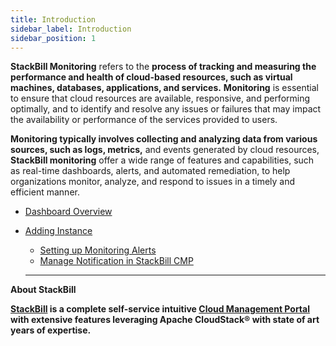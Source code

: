 ```yaml
---
title: Introduction
sidebar_label: Introduction
sidebar_position: 1
---
```


**StackBill Monitoring** refers to the **process of tracking and measuring the performance and health of cloud-based resources, such as virtual machines, databases, applications, and services.** **Monitoring** is essential to ensure that cloud resources are available, responsive, and performing optimally, and to identify and resolve any issues or failures that may impact the availability or performance of the services provided to users.

**Monitoring typically involves collecting and analyzing data from various sources, such as logs, metrics,** and events generated by cloud resources, **StackBill monitoring** offer a wide range of features and capabilities, such as real-time dashboards, alerts, and automated remediation, to help organizations monitor, analyze, and respond to issues in a timely and efficient manner.


- [Dashboard Overview](/docs/user-guide/monitoring/Dashboard-Overview#dashboard-overview-in-stackbill-cmp)
- [Adding Instance](/docs/user-guide/monitoring/Adding-Instance#install-monitoring-agent-to-an-instance-in-stackbill-cmp)
  - [Setting up Monitoring Alerts](/docs/user-guide/monitoring/Adding-Instance#setting-up-monitoring-alerts-in-stackbill-cmp)
  - [Manage Notification in StackBill CMP](/docs/user-guide/monitoring/Adding-Instance#manage-notification-in-stackbill-cmp)

  -----------------------------------------------------


**About StackBill**

**[StackBill](https://www.youtube.com/watch?v=nyV8oE3dfXs) is a complete self-service intuitive [Cloud Management Portal](https://www.stackbill.com/) with extensive features leveraging Apache CloudStack® with state of art years of expertise.**
